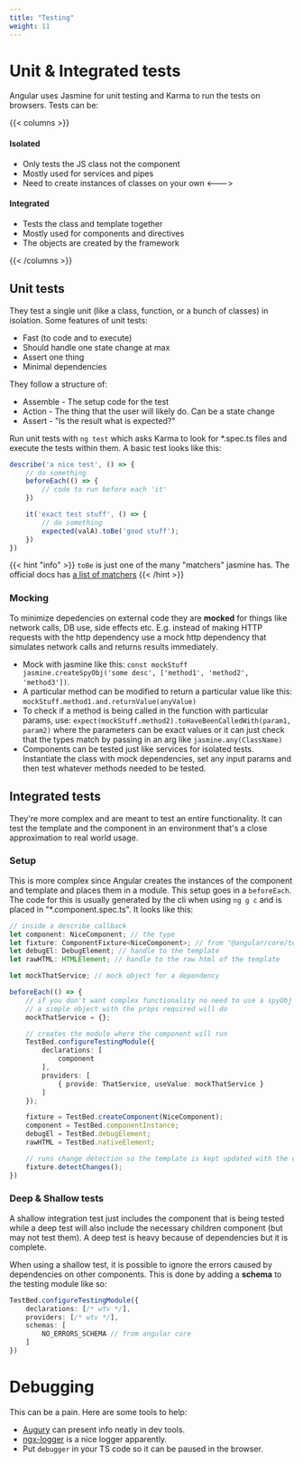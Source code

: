 ```yaml
---
title: "Testing"
weight: 11
---
```

# Unit & Integrated tests
Angular uses Jasmine for unit testing and Karma to run the tests on browsers. Tests can be:

{{< columns >}}

#### Isolated
* Only tests the JS class not the component
* Mostly used for services and pipes
* Need to create instances of classes on your own
<--->
#### Integrated
* Tests the class and template together
* Mostly used for components and directives
* The objects are created by the framework

{{< /columns >}}

## Unit tests
They test a single unit (like a class, function, or a bunch of classes) in isolation. Some features of unit tests:
* Fast (to code and to execute)
* Should handle one state change at max
* Assert one thing
* Minimal dependencies

They follow a structure of:
* Assemble - The setup code for the test
* Action - The thing that the user will likely do. Can be a state change
* Assert - "Is the result what is expected?"

Run unit tests with `ng test` which asks Karma to look for *.spec.ts files and execute the tests within them.
A basic test looks like this:
```ts
describe('a nice test', () => {
    // do something
    beforeEach(() => {
        // code to run before each 'it'
    })

    it('exact test stuff', () => {
        // do something
        expected(valA).toBe('good stuff');
    })
})
```
{{< hint "info" >}}
`toBe` is just one of the many "matchers" jasmine has. The official docs has [a list of matchers](https://jasmine.github.io/api/4.0/matchers)
{{< /hint >}}

### Mocking
To minimize depedencies on external code they are **mocked** for things like network calls, DB use, side effects etc. E.g. instead of making HTTP requests with the http dependency use a mock http dependency that simulates network calls and returns results immediately.

* Mock with jasmine like this: `const mockStuff jasmine.createSpyObj('some desc', ['method1', 'method2', 'method3'])`.
* A particular method can be modified to return a particular value like this: `mockStuff.method1.and.returnValue(anyValue)`
* To check if a method is being called in the function with particular params, use: `expect(mockStuff.method2).toHaveBeenCalledWith(param1, param2)` where the parameters can be exact values or it can just check that the types match by passing in an arg like `jasmine.any(ClassName)`
* Components can be tested just like services for isolated tests. Instantiate the class with mock dependencies, set any input params and then test whatever methods needed to be tested.

## Integrated tests
They're more complex and are meant to test an entire functionality. It can test the template and the component in an environment that's a close approximation to real world usage.

### Setup
This is more complex since Angular creates the instances of the component and template and places them in a module. This setup goes in a `beforeEach`. The code for this is usually generated by the cli when using `ng g c` and is placed in "*.component.spec.ts". It looks like this:
```ts
// inside a describe callback
let component: NiceComponent; // the type
let fixture: ComponentFixture<NiceComponent>; // from "@angular/core/testing"
let debugEl: DebugElement; // handle to the template
let rawHTML: HTMLElement; // handle to the raw html of the template

let mockThatService; // mock object for a dependency

beforeEach(() => {
    // if you don't want complex functionality no need to use a spyObj
    // a simple object with the props required will do
    mockThatService = {};

    // creates the module where the component will run
    TestBed.configureTestingModule({
        declarations: [
            component
        ],
        providers: [
            { provide: ThatService, useValue: mockThatService }
        ]
    });

    fixture = TestBed.createComponent(NiceComponent);
    component = TestBed.componentInstance;
    debugEl = TestBed.debugElement;
    rawHTML = TestBed.nativeElement;

    // runs change detection so the template is kept updated with the component
    fixture.detectChanges();
})
```

### Deep & Shallow tests
A shallow integration test just includes the component that is being tested while a deep test will also include the necessary children component (but may not test them).
A deep test is heavy because of dependencies but it is complete.

When using a shallow test, it is possible to ignore the errors caused by dependencies on other components.
This is done by adding a **schema** to the testing module like so:
```ts
TestBed.configureTestingModule({
    declarations: [/* wtv */],
    providers: [/* wtv */],
    schemas: [
        NO_ERRORS_SCHEMA // from angular core
    ]
})
```

# Debugging
This can be a pain. Here are some tools to help:
* [Augury](https://augury.rangle.io/) can present info neatly in dev tools.
* [ngx-logger](https://www.npmjs.com/package/ngx-logger) is a nice logger apparently.
* Put `debugger` in your TS code so it can be paused in the browser.